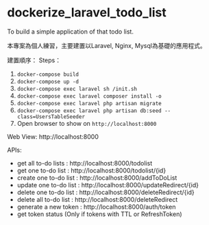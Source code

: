 # dockerize_laravel_todo_list
To build a simple application of that todo list.

本專案為個人練習，主要建置以Laravel, Nginx, Mysql為基礎的應用程式。

建置順序：
Steps：
1. `docker-compose build`
2. `docker-compose up -d`
3. `docker-compose exec laravel sh /init.sh`
4. `docker-compose exec laravel composer install -o`
5. `docker-compose exec laravel php artisan migrate`
6. `docker-compose exec laravel php artisan db:seed --class=UsersTableSeeder`
7. Open browser to show on `http://localhost:8000`

Web View:
http://localhost:8000

APIs:
* get all to-do lists : http://localhost:8000/todolist
* get one to-do list : http://localhost:8000/todolist/{id}
* create one to-do list : http://localhost:8000/addToDoList
* update one to-do list : http://localhost:8000/updateRedirect/{id}
* delete one to-do list : http://localhost:8000/deleteRedirect/{id}
* delete all to-do list : http://localhost:8000/deleteRedirect
* generate a new token : http://localhost:8000/auth/token
* get token status (Only if tokens with TTL or RefreshToken)